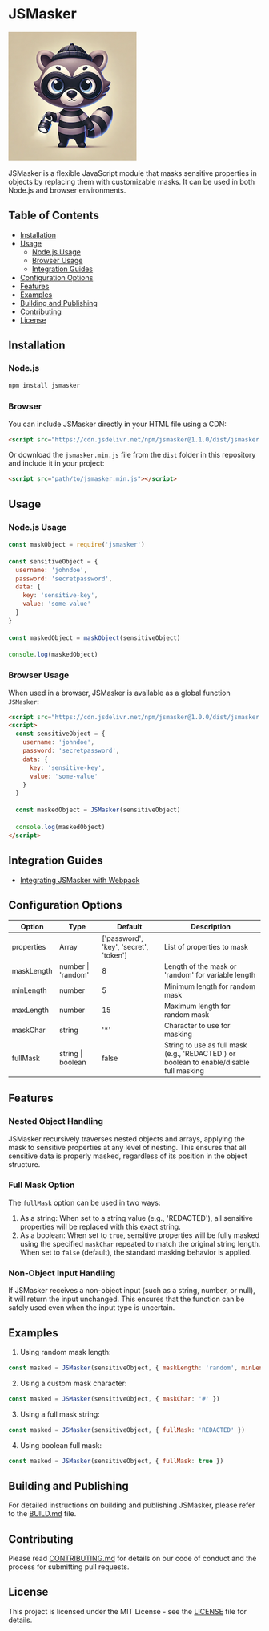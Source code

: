 # JSMasker

![Bandit Mascot](images/bandit.png)

JSMasker is a flexible JavaScript module that masks sensitive properties in objects by replacing them with customizable masks. It can be used in both Node.js and browser environments.

## Table of Contents

- [Installation](#installation)
- [Usage](#usage)
  - [Node.js Usage](#nodejs-usage)
  - [Browser Usage](#browser-usage)
  - [Integration Guides](#integration-guides)
- [Configuration Options](#configuration-options)
- [Features](#features)
- [Examples](#examples)
- [Building and Publishing](#building-and-publishing)
- [Contributing](#contributing)
- [License](#license)

## Installation

### Node.js

```bash
npm install jsmasker
```

### Browser

You can include JSMasker directly in your HTML file using a CDN:

```html
<script src="https://cdn.jsdelivr.net/npm/jsmasker@1.1.0/dist/jsmasker.min.js"></script>
```

Or download the `jsmasker.min.js` file from the `dist` folder in this repository and include it in your project:

```html
<script src="path/to/jsmasker.min.js"></script>
```

## Usage

### Node.js Usage

```javascript
const maskObject = require('jsmasker')

const sensitiveObject = {
  username: 'johndoe',
  password: 'secretpassword',
  data: {
    key: 'sensitive-key',
    value: 'some-value'
  }
}

const maskedObject = maskObject(sensitiveObject)

console.log(maskedObject)
```

### Browser Usage

When used in a browser, JSMasker is available as a global function `JSMasker`:

```html
<script src="https://cdn.jsdelivr.net/npm/jsmasker@1.0.0/dist/jsmasker.min.js"></script>
<script>
  const sensitiveObject = {
    username: 'johndoe',
    password: 'secretpassword',
    data: {
      key: 'sensitive-key',
      value: 'some-value'
    }
  }

  const maskedObject = JSMasker(sensitiveObject)

  console.log(maskedObject)
</script>
```
## Integration Guides

- [Integrating JSMasker with Webpack](WEBPACK_INTEGRATION.md)

## Configuration Options

| Option | Type | Default | Description |
|--------|------|---------|-------------|
| properties | Array | ['password', 'key', 'secret', 'token'] | List of properties to mask |
| maskLength | number \| 'random' | 8 | Length of the mask or 'random' for variable length |
| minLength | number | 5 | Minimum length for random mask |
| maxLength | number | 15 | Maximum length for random mask |
| maskChar | string | '*' | Character to use for masking |
| fullMask | string \| boolean | false | String to use as full mask (e.g., 'REDACTED') or boolean to enable/disable full masking |

## Features

### Nested Object Handling

JSMasker recursively traverses nested objects and arrays, applying the mask to sensitive properties at any level of nesting. This ensures that all sensitive data is properly masked, regardless of its position in the object structure.

### Full Mask Option

The `fullMask` option can be used in two ways:

1. As a string: When set to a string value (e.g., 'REDACTED'), all sensitive properties will be replaced with this exact string.
2. As a boolean: When set to `true`, sensitive properties will be fully masked using the specified `maskChar` repeated to match the original string length. When set to `false` (default), the standard masking behavior is applied.

### Non-Object Input Handling

If JSMasker receives a non-object input (such as a string, number, or null), it will return the input unchanged. This ensures that the function can be safely used even when the input type is uncertain.

## Examples

1. Using random mask length:

```javascript
const masked = JSMasker(sensitiveObject, { maskLength: 'random', minLength: 3, maxLength: 8 })
```

2. Using a custom mask character:

```javascript
const masked = JSMasker(sensitiveObject, { maskChar: '#' })
```

3. Using a full mask string:

```javascript
const masked = JSMasker(sensitiveObject, { fullMask: 'REDACTED' })
```

4. Using boolean full mask:

```javascript
const masked = JSMasker(sensitiveObject, { fullMask: true })
```

## Building and Publishing

For detailed instructions on building and publishing JSMasker, please refer to the [BUILD.md](BUILD.md) file.

## Contributing

Please read [CONTRIBUTING.md](CONTRIBUTING.md) for details on our code of conduct and the process for submitting pull requests.

## License

This project is licensed under the MIT License - see the [LICENSE](LICENSE) file for details.